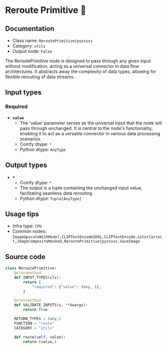 # Reroute Primitive 🐍
## Documentation
- Class name: `ReroutePrimitive|pysssss`
- Category: `utils`
- Output node: `False`

The ReroutePrimitive node is designed to pass through any given input without modification, acting as a universal connector in data flow architectures. It abstracts away the complexity of data types, allowing for flexible rerouting of data streams.
## Input types
### Required
- **`value`**
    - The 'value' parameter serves as the universal input that the node will pass through unchanged. It is central to the node's functionality, enabling it to act as a versatile connector in various data processing scenarios.
    - Comfy dtype: `*`
    - Python dtype: `AnyType`
## Output types
- **`*`**
    - Comfy dtype: `*`
    - The output is a tuple containing the unchanged input value, facilitating seamless data rerouting.
    - Python dtype: `Tuple[AnyType]`
## Usage tips
- Infra type: `CPU`
- Common nodes: `ImageUpscaleWithModel,CLIPTextEncodeSDXL,CLIPTextEncode,ColorCorrect,ImageCompositeMasked,ReroutePrimitive|pysssss,SaveImage`


## Source code
```python
class ReroutePrimitive:
    @classmethod
    def INPUT_TYPES(cls):
        return {
            "required": {"value": (any, )},
        }

    @classmethod
    def VALIDATE_INPUTS(s, **kwargs):
        return True

    RETURN_TYPES = (any,)
    FUNCTION = "route"
    CATEGORY = "utils"

    def route(self, value):
        return (value,)

```
